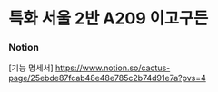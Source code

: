 <h1>특화 서울 2반 A209 이고구든</h1>



### Notion
[기능 명세서] https://www.notion.so/cactus-page/25ebde87fcab48e48e785c2b74d91e7a?pvs=4
